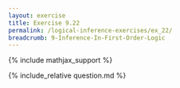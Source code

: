 ```yaml
---
layout: exercise
title: Exercise 9.22
permalink: /logical-inference-exercises/ex_22/
breadcrumb: 9-Inference-In-First-Order-Logic
---
```


{% include mathjax_support %}

<div><i class="arrow-up loader" data-chapter="logical-inference-exercises" data-exercise="ex_22" data-rating="0"></i></div>
{% include_relative question.md %}
